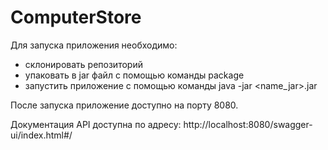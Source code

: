 # ComputerStore

Для запуска приложения необходимо:
 - склонировать репозиторий 
 - упаковать в jar файл с помощью команды package
 - запустить приложение с помощью команды java -jar <name_jar>.jar

После запуска приложение доступно на порту 8080.

Документация API доступна по адресу:
http://localhost:8080/swagger-ui/index.html#/
